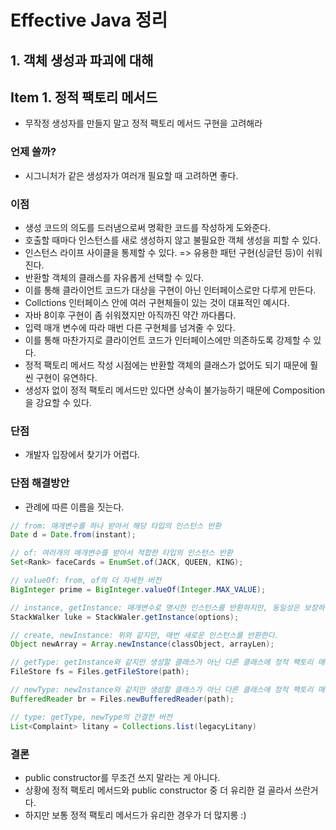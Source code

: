 # Effective Java 정리
## 1. 객체 생성과 파괴에 대해
## Item 1. 정적 팩토리 메서드
- 무작정 생성자를 만들지 말고 정적 팩토리 메서드 구현을 고려해라
### 언제 쓸까?
- 시그니처가 같은 생성자가 여러개 필요할 때 고려하면 좋다.
### 이점
- 생성 코드의 의도를 드러냄으로써 명확한 코드를 작성하게 도와준다.
- 호출할 때마다 인스턴스를 새로 생성하지 않고 불필요한 객체 생성을 피할 수 있다.
- 인스턴스 라이프 사이클을 통제할 수 있다. => 유용한 패턴 구현(싱글턴 등)이 쉬워진다.
- 반환할 객체의 클래스를 자유롭게 선택할 수 있다.
- 이를 통해 클라이언트 코드가 대상을 구현이 아닌 인터페이스로만 다루게 만든다.
- Collctions 인터페이스 안에 여러 구현체들이 있는 것이 대표적인 예시다.
- 자바 8이후 구현이 좀 쉬워졌지만 아직까진 약간 까다롭다.
- 입력 매개 변수에 따라 매번 다른 구현체를 넘겨줄 수 있다.
- 이를 통해 마찬가지로 클라이언트 코드가 인터페이스에만 의존하도록 강제할 수 있다.
- 정적 팩토리 메서드 작성 시점에는 반환할 객체의 클래스가 없어도 되기 때문에 훨씬 구현이 유연하다.
- 생성자 없이 정적 팩토리 메서드만 있다면 상속이 불가능하기 때문에 Composition을 강요할 수 있다.
### 단점
- 개발자 입장에서 찾기가 어렵다.
### 단점 해결방안
- 관례에 따른 이름을 짓는다.
```java
// from: 매개변수를 하나 받아서 해당 타입의 인스턴스 반환
Date d = Date.from(instant);

// of: 여러개의 매개변수를 받아서 적합한 타입의 인스턴스 반환
Set<Rank> faceCards = EnumSet.of(JACK, QUEEN, KING);

// valueOf: from, of의 더 자세한 버전
BigInteger prime = BigInteger.valueOf(Integer.MAX_VALUE);

// instance, getInstance: 매개변수로 명시한 인스턴스를 반환하지만, 동일성은 보장하지 않는다.
StackWalker luke = StackWaler.getInstance(options);

// create, newInstance: 위와 같지만, 매번 새로운 인스턴스를 반환한다.
Object newArray = Array.newInstance(classObject, arrayLen);

// getType: getInstance와 같지만 생성할 클래스가 아닌 다른 클래스에 정적 팩토리 매서드가 존재한다.
FileStore fs = Files.getFileStore(path);

// newType: newInstance와 같지만 생성할 클래스가 아닌 다른 클래스에 정적 팩토리 매서드가 존재한다.
BufferedReader br = Files.newBufferedReader(path);

// type: getType, newType의 간결한 버전
List<Complaint> litany = Collections.list(legacyLitany)
```

### 결론
- public constructor를 무조건 쓰지 말라는 게 아니다.
- 상황에 정적 팩토리 메서드와 public constructor 중 더 유리한 걸 골라서 쓰란거다.
- 하지만 보통 정적 팩토리 메서드가 유리한 경우가 더 많지롱 :)
